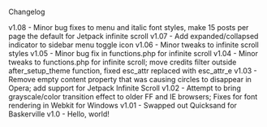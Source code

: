 Changelog

v1.08 - Minor bug fixes to menu and italic font styles, make 15 posts per page the default for Jetpack infinite scroll
v1.07 - Add expanded/collapsed indicator to sidebar menu toggle icon
v1.06 - Minor tweaks to infinite scroll styles
v1.05 - Minor bug fix in functions.php for infinite scroll
v1.04 - Minor tweaks to functions.php for infinite scroll; move credits filter outside after_setup_theme function, fixed esc_attr replaced with esc_attr_e
v1.03 - Remove empty content property that was causing circles to disappear in Opera; add support for Jetpack Infinite Scroll
v1.02 - Attempt to bring grayscale/color transition effect to older FF and IE browsers; Fixes for font rendering in Webkit for Windows
v1.01 - Swapped out Quicksand for Baskerville
v1.0 - Hello, world!